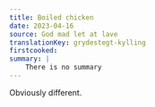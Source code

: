 ```yaml
---
title: Boiled chicken
date: 2023-04-16
source: God mad let at lave
translationKey: grydestegt-kylling
firstcooked: 
summary: |
    There is no summary
---
```


Obviously different.
